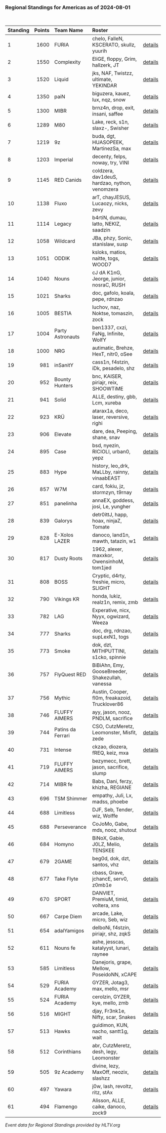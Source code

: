 ### Regional Standings for Americas as of 2024-08-01<br />
<br />

| Standing | Points | Team Name         | Roster                                           |                                                                                        |
| :- | -: | :- | :- | :- |
| 1        |   1600 | FURIA             | chelo, FalleN, KSCERATO, skullz, yuurih          | [details](details/0011--furia--chelo-fallen-kscerato-skullz-yuurih.md)                 |
| 2        |   1550 | Complexity        | EliGE, floppy, Grim, hallzerk, JT                | [details](details/0013--complexity--elige-floppy-grim-hallzerk-jt.md)                  |
| 3        |   1520 | Liquid            | jks, NAF, Twistzz, ultimate, YEKINDAR            | [details](details/0014--liquid--jks-naf-twistzz-ultimate-yekindar.md)                  |
| 4        |   1350 | paiN              | biguzera, kauez, lux, nqz, snow                  | [details](details/0020--pain--biguzera-kauez-lux-nqz-snow.md)                          |
| 5        |   1300 | MIBR              | brnz4n, drop, exit, insani, saffee               | [details](details/0024--mibr--brnz4n-drop-exit-insani-saffee.md)                       |
| 6        |   1289 | M80               | Lake, reck, s1n, slaxz-, Swisher                 | [details](details/0025--m80--lake-reck-s1n-slaxz--swisher.md)                          |
| 7        |   1219 | 9z                | buda, dgt, HUASOPEEK, MartinezSa, max            | [details](details/0028--9z--buda-dgt-huasopeek-martinezsa-max.md)                      |
| 8        |   1203 | Imperial          | decenty, felps, noway, try, VINI                 | [details](details/0030--imperial--decenty-felps-noway-try-vini.md)                     |
| 9        |   1145 | RED Canids        | coldzera, dav1deuS, hardzao, nython, venomzera   | [details](details/0038--red_canids--coldzera-dav1deus-hardzao-nython-venomzera.md)     |
| 10       |   1138 | Fluxo             | arT, chayJESUS, Lucaozy, nicks, zevy             | [details](details/0039--fluxo--art-chayjesus-lucaozy-nicks-zevy.md)                    |
| 11       |   1114 | Legacy            | b4rtiN, dumau, latto, NEKIZ, saadzin             | [details](details/0042--legacy--b4rtin-dumau-latto-nekiz-saadzin.md)                   |
| 12       |   1058 | Wildcard          | JBa, phzy, Sonic, stanislaw, susp                | [details](details/0048--wildcard--jba-phzy-sonic-stanislaw-susp.md)                    |
| 13       |   1051 | ODDIK             | ksloks, matios, naitte, togs, WOOD7              | [details](details/0051--oddik--ksloks-matios-naitte-togs-wood7.md)                     |
| 14       |   1040 | Nouns             | cJ dA K1nG, Jeorge, junior, nosraC, RUSH         | [details](details/0053--nouns--cj_da_k1ng-jeorge-junior-nosrac-rush.md)                |
| 15       |   1021 | Sharks            | doc, gafolo, koala, pepe, rdnzao                 | [details](details/0055--sharks--doc-gafolo-koala-pepe-rdnzao.md)                       |
| 16       |   1005 | BESTIA            | luchov, naz, Noktse, tomaszin, zock              | [details](details/0058--bestia--luchov-naz-noktse-tomaszin-zock.md)                    |
| 17       |   1004 | Party Astronauts  | ben1337, cxzi, FaNg, Infinite, WolfY             | [details](details/0059--party_astronauts--ben1337-cxzi-fang-infinite-wolfy.md)         |
| 18       |   1000 | NRG               | autimatic, Brehze, HexT, nitr0, oSee             | [details](details/0060--nrg--autimatic-brehze-hext-nitr0-osee.md)                      |
| 19       |    981 | inSanitY          | cass1n, f4stzin, iDk, pesadelo, shz              | [details](details/0064--insanity--cass1n-f4stzin-idk-pesadelo-shz.md)                  |
| 20       |    952 | Bounty Hunters    | bnc, KAISER, piriajr, reix, SHOOWTiME            | [details](details/0072--bounty_hunters--bnc-kaiser-piriajr-reix-shoowtime.md)          |
| 21       |    941 | Solid             | ALLE, destiny, gbb, Lcm, xureba                  | [details](details/0078--solid--alle-destiny-gbb-lcm-xureba.md)                         |
| 22       |    923 | KRÜ               | atarax1a, deco, laser, reversive, righi          | [details](details/0085--kr_--atarax1a-deco-laser-reversive-righi.md)                   |
| 23       |    906 | Elevate           | dare, dea, Peeping, shane, snav                  | [details](details/0087--elevate--dare-dea-peeping-shane-snav.md)                       |
| 24       |    895 | Case              | bsd, nyezin, RICIOLI, urban0, yepz               | [details](details/0089--case--bsd-nyezin-ricioli-urban0-yepz.md)                       |
| 25       |    883 | Hype              | history, leo_drk, MaLLby, rainny, vinaabEAST     | [details](details/0091--hype--history-leo_drk-mallby-rainny-vinaabeast.md)             |
| 26       |    857 | W7M               | card, fokiu, jz, stormzyn, t9rnay                | [details](details/0105--w7m--card-fokiu-jz-stormzyn-t9rnay.md)                         |
| 27       |    851 | panelinha         | annaEX, goddess, josi, Le, yungher               | [details](details/0107--panelinha--annaex-goddess-josi-le-yungher.md)                  |
| 28       |    839 | Galorys           | detr0ittJ, happ, hoax, ninjaZ, Tomate            | [details](details/0111--galorys--detr0ittj-happ-hoax-ninjaz-tomate.md)                 |
| 29       |    828 | E-Xolos LAZER     | danoco, land1n, mawth, tatazin, w1               | [details](details/0115--e-xolos_lazer--danoco-land1n-mawth-tatazin-w1.md)              |
| 30       |    817 | Dusty Roots       | 1962, alexer, maxxkor, OwensinhoM, tom1jed       | [details](details/0116--dusty_roots--1962-alexer-maxxkor-owensinhom-tom1jed.md)        |
| 31       |    808 | BOSS              | Cryptic, d4rty, freshie, micro, SLIGHT           | [details](details/0120--boss--cryptic-d4rty-freshie-micro-slight.md)                   |
| 32       |    790 | Vikings KR        | honda, lukiz, realz1n, remix, zmb                | [details](details/0124--vikings_kr--honda-lukiz-realz1n-remix-zmb.md)                  |
| 33       |    782 | LAG               | Experative, nicx, Nyyx, ogwizard, Weeza          | [details](details/0127--lag--experative-nicx-nyyx-ogwizard-weeza.md)                   |
| 34       |    777 | Sharks            | doc, drg, rdnzao, supLexN1, togs                 | [details](details/0130--sharks--doc-drg-rdnzao-suplexn1-togs.md)                       |
| 35       |    773 | Smoke             | dok, dzt, MITHPUTTINI, s1cko, spinnie            | [details](details/0132--smoke--dok-dzt-mithputtini-s1cko-spinnie.md)                   |
| 36       |    757 | FlyQuest RED      | BiBiAhn, Emy, GooseBreeder, Shakezullah, vanessa | [details](details/0138--flyquest_red--bibiahn-emy-goosebreeder-shakezullah-vanessa.md) |
| 37       |    756 | Mythic            | Austin, Cooper, fl0m, freakazoid, Trucklover86   | [details](details/0139--mythic--austin-cooper-fl0m-freakazoid-trucklover86.md)         |
| 38       |    746 | FLUFFY AIMERS     | ayy, jason, nooz, PNDLM, sacrifice               | [details](details/0141--fluffy_aimers--ayy-jason-nooz-pndlm-sacrifice.md)              |
| 39       |    744 | Patins da Ferrari | CSO, CutzMeretz, Leomonster, Misfit, zede        | [details](details/0143--patins_da_ferrari--cso-cutzmeretz-leomonster-misfit-zede.md)   |
| 40       |    731 | Intense           | ckzao, diozera, fREQ, keiz, mxa                  | [details](details/0144--intense--ckzao-diozera-freq-keiz-mxa.md)                       |
| 41       |    719 | FLUFFY AIMERS     | bezymecc, brett, jason, sacrifice, slump         | [details](details/0151--fluffy_aimers--bezymecc-brett-jason-sacrifice-slump.md)        |
| 42       |    714 | MIBR fe           | Babs, Dani, ferzy, khizha, REGIANE               | [details](details/0152--mibr_fe--babs-dani-ferzy-khizha-regiane.md)                    |
| 43       |    696 | TSM Shimmer       | empathy, Juli, Lx, madss, phoebe                 | [details](details/0157--tsm_shimmer--empathy-juli-lx-madss-phoebe.md)                  |
| 44       |    688 | Limitless         | DJF, Seb, Tender, wiz, Wolffe                    | [details](details/0162--limitless--djf-seb-tender-wiz-wolffe.md)                       |
| 45       |    688 | Perseverance      | CoJoMo, Gabe, mds, nooz, shutout                 | [details](details/0163--perseverance--cojomo-gabe-mds-nooz-shutout.md)                 |
| 46       |    684 | Homyno            | BiNoX, Gabie, J0LZ, Melio, TENSKEE               | [details](details/0164--homyno--binox-gabie-j0lz-melio-tenskee.md)                     |
| 47       |    679 | 2GAME             | beg0d, dok, dzt, santos, vhz                     | [details](details/0166--2game--beg0d-dok-dzt-santos-vhz.md)                            |
| 48       |    677 | Take Flyte        | cbass, Grave, jchancE, serv0, z0mb1e             | [details](details/0167--take_flyte--cbass-grave-jchance-serv0-z0mb1e.md)               |
| 49       |    670 | SPORT             | DANVIET, PremiuM, timid, voltera, xns            | [details](details/0170--sport--danviet-premium-timid-voltera-xns.md)                   |
| 50       |    667 | Carpe Diem        | arcade, Lake, micro, Seb, wiz                    | [details](details/0172--carpe_diem--arcade-lake-micro-seb-wiz.md)                      |
| 51       |    654 | adalYamigos       | delboNi, f4stzin, piriajr, shz, zqkS             | [details](details/0177--adalyamigos--delboni-f4stzin-piriajr-shz-zqks.md)              |
| 52       |    611 | Nouns fe          | ashe, jesscas, katalyyst, lunari, raynee         | [details](details/0186--nouns_fe--ashe-jesscas-katalyyst-lunari-raynee.md)             |
| 53       |    585 | Limitless         | Danejoris, grape, Mellow, PoseidoNN, xCAPE       | [details](details/0191--limitless--danejoris-grape-mellow-poseidonn-xcape.md)          |
| 54       |    529 | FURIA Academy     | GYZER, Jotag3, max, mello, msr                   | [details](details/0197--furia_academy--gyzer-jotag3-max-mello-msr.md)                  |
| 55       |    524 | FURIA Academy     | cerolzin, GYZER, kye, mello, zmb                 | [details](details/0199--furia_academy--cerolzin-gyzer-kye-mello-zmb.md)                |
| 56       |    516 | MIGHT             | djay, Fr3nk1e, Nifty, scar, Snakes               | [details](details/0200--might--djay-fr3nk1e-nifty-scar-snakes.md)                      |
| 57       |    513 | Hawks             | guidimon, KUN, nacho, santt1g, wait              | [details](details/0202--hawks--guidimon-kun-nacho-santt1g-wait.md)                     |
| 58       |    512 | Corinthians       | abr, CutzMeretz, desh, legy, Leomonster          | [details](details/0203--corinthians--abr-cutzmeretz-desh-legy-leomonster.md)           |
| 59       |    505 | 9z Academy        | divine, lezy, MaxOff, neozix, slashzz            | [details](details/0204--9z_academy--divine-lezy-maxoff-neozix-slashzz.md)              |
| 60       |    497 | Yawara            | j0w, lash, revoltz, ritz, stAx                   | [details](details/0206--yawara--j0w-lash-revoltz-ritz-stax.md)                         |
| 61       |    494 | Flamengo          | Alisson, ALLE, caike, danoco, zock9              | [details](details/0207--flamengo--alisson-alle-caike-danoco-zock9.md)                  |


_Event data for Regional Standings provided by HLTV.org_<br />
